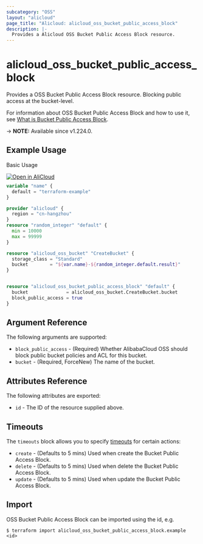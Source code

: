 ```yaml
---
subcategory: "OSS"
layout: "alicloud"
page_title: "Alicloud: alicloud_oss_bucket_public_access_block"
description: |-
  Provides a Alicloud OSS Bucket Public Access Block resource.
---
```


# alicloud_oss_bucket_public_access_block

Provides a OSS Bucket Public Access Block resource. Blocking public access at the bucket-level.

For information about OSS Bucket Public Access Block and how to use it, see [What is Bucket Public Access Block](https://www.alibabacloud.com/help/en/oss/developer-reference/putbucketpublicaccessblock).

-> **NOTE:** Available since v1.224.0.

## Example Usage

Basic Usage

<div style="display: block;margin-bottom: 40px;"><div class="oics-button" style="float: right;position: absolute;margin-bottom: 10px;">
  <a href="https://api.aliyun.com/terraform?resource=alicloud_oss_bucket_public_access_block&exampleId=d27d6567-1f37-30f8-996d-a7f223723ca6cc8c7924&activeTab=example&spm=docs.r.oss_bucket_public_access_block.0.d27d65671f&intl_lang=EN_US" target="_blank">
    <img alt="Open in AliCloud" src="https://img.alicdn.com/imgextra/i1/O1CN01hjjqXv1uYUlY56FyX_!!6000000006049-55-tps-254-36.svg" style="max-height: 44px; max-width: 100%;">
  </a>
</div></div>

```terraform
variable "name" {
  default = "terraform-example"
}

provider "alicloud" {
  region = "cn-hangzhou"
}
resource "random_integer" "default" {
  min = 10000
  max = 99999
}

resource "alicloud_oss_bucket" "CreateBucket" {
  storage_class = "Standard"
  bucket        = "${var.name}-${random_integer.default.result}"
}


resource "alicloud_oss_bucket_public_access_block" "default" {
  bucket              = alicloud_oss_bucket.CreateBucket.bucket
  block_public_access = true
}
```

## Argument Reference

The following arguments are supported:
* `block_public_access` - (Required) Whether AlibabaCloud OSS should block public bucket policies and ACL for this bucket.
* `bucket` - (Required, ForceNew) The name of the bucket.

## Attributes Reference

The following attributes are exported:
* `id` - The ID of the resource supplied above.

## Timeouts

The `timeouts` block allows you to specify [timeouts](https://developer.hashicorp.com/terraform/language/resources/syntax#operation-timeouts) for certain actions:
* `create` - (Defaults to 5 mins) Used when create the Bucket Public Access Block.
* `delete` - (Defaults to 5 mins) Used when delete the Bucket Public Access Block.
* `update` - (Defaults to 5 mins) Used when update the Bucket Public Access Block.

## Import

OSS Bucket Public Access Block can be imported using the id, e.g.

```shell
$ terraform import alicloud_oss_bucket_public_access_block.example <id>
```